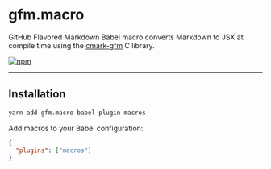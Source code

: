 gfm.macro
===

GitHub Flavored Markdown Babel macro converts Markdown to JSX at compile time using the [cmark-gfm](https://github.com/github/cmark-gfm) C library.

[![npm][npm-image]][npm-url]

---

Installation
---

```sh
yarn add gfm.macro babel-plugin-macros
```

Add macros to your Babel configuration:

```json
{
  "plugins": ["macros"]
}
```

[npm-image]: https://img.shields.io/npm/v/gfm.macro.svg?style=flat-square
[npm-url]: https://www.npmjs.com/package/gfm.macro
